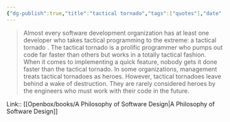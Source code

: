 ```yaml
---
{"dg-publish":true,"title":"tactical tornado","tags":["quotes"],"date":"2024-04-10T10:21:52+03:00","modified_at":"2024-04-10T10:21:59+03:00","aliases":"tactical tornado","dg-path":"/quotes/202404101021.md","permalink":"/quotes/202404101021/","dgPassFrontmatter":true}
---
```



> Almost every software development organization has at least one developer who takes tactical programming to the extreme: a tactical tornado . The tactical tornado is a prolific programmer who pumps out code far faster than others but works in a totally tactical fashion. When it comes to implementing a quick feature, nobody gets it done faster than the tactical tornado. In some organizations, management treats tactical tornadoes as heroes. However, tactical tornadoes leave behind a wake of destruction. They are rarely considered heroes by the engineers who must work with their code in the future.

Link:: [[Openbox/books/A Philosophy of Software Design\|A Philosophy of Software Design]]
